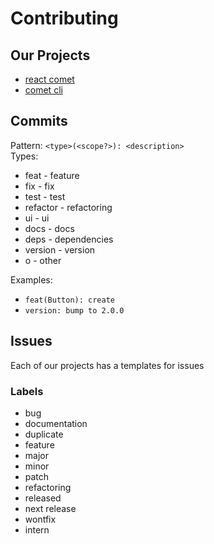 # Contributing
## Our Projects
- [react comet](https://github.com/Ermolaev-Inc/react-comet)
- [comet cli](https://github.com/Ermolaev-Inc/comet-cli)

## Commits 
Pattern: `<type>(<scope?>): <description>` <br>
Types:

- feat - feature
- fix - fix
- test - test
- refactor - refactoring
- ui - ui
- docs - docs
- deps - dependencies
- version - version
- o - other

Examples:
- `feat(Button): create`
- `version: bump to 2.0.0`

## Issues
Each of our projects has a templates for issues
### Labels
- bug
- documentation
- duplicate
- feature
- major
- minor
- patch
- refactoring
- released
- next release
- wontfix
- intern
